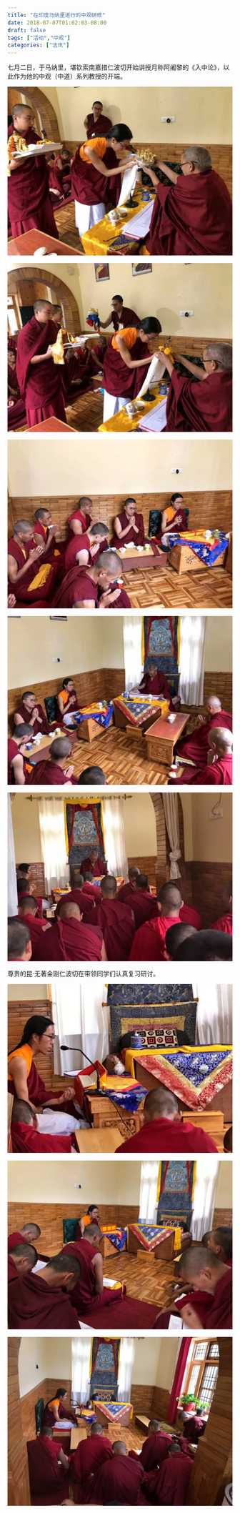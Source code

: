 ```yaml
---
title: "在印度马纳里进行的中观研修"
date: 2018-07-07T01:02:03-08:00
draft: false
tags: ["活动","中观"]
categories: ["法讯"]
---
```


七月二日，于马纳里，堪钦索南嘉措仁波切开始讲授月称阿阇黎的《入中论》，以此作为他的中观（中道）系列教授的开端。




![img](https://raw.githubusercontent.com/thogmedorje/up/master/uPic/640-20200510114352277.jpeg)

![img](https://raw.githubusercontent.com/thogmedorje/up/master/uPic/640-20200510114415092.jpeg)

![img](https://raw.githubusercontent.com/thogmedorje/up/master/uPic/640-20200510114402139.jpeg)

![img](https://raw.githubusercontent.com/thogmedorje/up/master/uPic/640-20200510114425373.jpeg)

![img](https://raw.githubusercontent.com/thogmedorje/up/master/uPic/640-20200510114435204.jpeg)













尊贵的昆·无著金刚仁波切在带领同学们认真复习研讨。


![img](https://raw.githubusercontent.com/thogmedorje/up/master/uPic/640-20200510114445876.jpeg)

![img](https://raw.githubusercontent.com/thogmedorje/up/master/uPic/640-20200510114454208.jpeg)

![img](https://raw.githubusercontent.com/thogmedorje/up/master/uPic/640-20200510114502363.jpeg)




